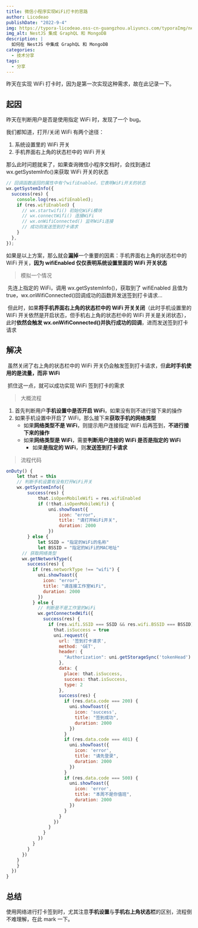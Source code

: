 ```yaml
---
title: 微信小程序实现WiFi打卡的思路
author: Licodeao
publishDate: "2022-9-4"
img: https://typora-licodeao.oss-cn-guangzhou.aliyuncs.com/typoraImg/nestjs-graphql-mongodb.webp
img_alt: NestJS 集成 GraphQL 和 MongoDB
description: |
  如何在 NestJS 中集成 GraphQL 和 MongoDB
categories:
  - 技术分享
tags:
  - 分享
---
```


昨天在实现 WiFi 打卡时，因为是第一次实现这种需求，故在此记录一下。

## 起因

昨天在判断用户是否是使用指定 WiFi 时，发现了一个 bug。

我们都知道，打开/关闭 WiFi 有两个途径：

1. 系统设置里的 WiFi 开关
2. 手机界面右上角的状态栏中的 WiFi 开关

那么此时问题就来了，如果查询微信小程序文档时，会找到通过 wx.getSystemInfo()来获取 WiFi 开关的状态

```javascript
// 回调函数返回的属性中有个wifiEnabled，它表明WiFi开关的状态
wx.getSystemInfo({
  success(res) {
    console.log(res.wifiEnabled);
    if (res.wifiEnabled) {
      // wx.startwifi() 初始化WiFi模块
      // wx.connectWifi() 连接WiFi
      // wx.onWifiConnected() 监听WiFi连接
      // 成功则发送签到打卡请求
    }
  },
});
```

如果是以上方案，那么就会**漏掉**一个重要的因素：手机界面右上角的状态栏中的 WiFi 开关，**因为 wifiEnabled 仅仅表明系统设置里面的 WiFi 开关状态**

> 模拟一个情况

​ 先连上指定的 WiFi，调用 wx.getSystemInfo()，获取到了 wifiEnabled 且值为 true，wx.onWifiConnected()回调成功的函数并发送签到打卡请求...

​ 但此时，如果**将手机界面右上角的状态栏中的 WiFi 开关关闭**（此时手机设置里的 WiFi 开关依然是开启状态，但手机右上角的状态栏中的 WiFi 开关是关闭状态），此时**依然会触发 wx.onWifiConnected()并执行成功的回调**，进而发送签到打卡请求

## 解决

​ 虽然关闭了右上角的状态栏中的 WiFi 开关仍会触发签到打卡请求，但**此时手机使用的是流量，而非 WiFi**

​ 抓住这一点，就可以成功实现 WiFi 签到打卡的需求

> 大概流程

1. 首先判断用户**手机设置中是否开启 WiFi**，如果没有则不进行接下来的操作
2. 如果手机设置中开启了 WiFi，那么接下来**获取手机的网络类型**
   - 如果**网络类型不是 WiFi**，则提示用户连接指定 WiFi 后再签到，**不进行接下来的操作**
   - 如果**网络类型是 WiFi**，需要**判断用户连接的 WiFi 是否是指定的 WiFi**
     - 如果**是指定的 WiFi**，则**发送签到打卡请求**

> 流程代码

```javascript
onDuty() {
	let that = this
	// 判断手机设置有没有打开WiFi开关
	wx.getSystemInfo({
		success(res) {
			that.isOpenMobileWifi = res.wifiEnabled
			if (!that.isOpenMobileWifi) {
				uni.showToast({
					icon: "error",
					title: "请打开WiFi开关",
					duration: 2000
				})
		} else {
			let SSID = "指定的WiFi的名称"
			let BSSID = "指定的WiFi的MAC地址"
      // 获取网络类型
      wx.getNetworkType({
        success(res) {
          if (res.networkType !== "wifi") {
            uni.showToast({
              icon: "error",
              title: "请连接工作室WiFi",
              duration: 2000
            })
          } else {
            // 判断是不是工作室的WiFi
            wx.getConnectedWifi({
              success(res) {
                if (res.wifi.SSID === SSID && res.wifi.BSSID === BSSID) {
                  that.isSuccess = true
                  uni.request({
                    url: '签到打卡请求',
                    method: 'GET',
                    header: {
                      "Authorization": uni.getStorageSync('tokenHead') + ' ' + uni.getStorageSync('token')
                    },
                    data: {
                      place: that.isSuccess,
                      success: that.isSuccess,
                      type: 2
                    },
                    success(res) {
                      if (res.data.code === 200) {
                        uni.showToast({
                          icon: 'success',
                          title: "签到成功",
                          duration: 2000
                        })
                      }
                      if (res.data.code === 401) {
                        uni.showToast({
                          icon: 'error',
                          title: "请先登录",
                          duration: 2000
                        })
                      }
                      if (res.data.code === 500) {
                        uni.showToast({
                          icon: 'error',
                          title: "本周不是你值班",
                          duration: 2000
                        })
                      }
                    }
                  })
                }
              }
            })
          }
        }
      })
    }
    }
  })
}
```

## 总结

使用网络进行打卡签到时，尤其注意**手机设置**与**手机右上角状态栏**的区别，流程倒不难理解，在此 mark 一下。

